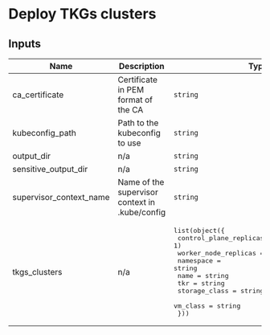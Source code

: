 # Deploy TKGs clusters

<!-- BEGIN_TF_DOCS -->
<!-- This section will be overridden by terraform-docs. Do not change it.-->
## Inputs

| Name | Description | Type | Default | Required |
|------|-------------|------|---------|:--------:|
| ca\_certificate | Certificate in PEM format of the CA | `string` | n/a | yes |
| kubeconfig\_path | Path to the kubeconfig to use | `string` | `null` | no |
| output\_dir | n/a | `string` | `null` | no |
| sensitive\_output\_dir | n/a | `string` | `null` | no |
| supervisor\_context\_name | Name of the supervisor context in .kube/config | `string` | `null` | no |
| tkgs\_clusters | n/a | <pre>list(object({<br>    control_plane_replicas = optional(number, 1)<br>    worker_node_replicas   = optional(number, 3)<br>    namespace              = string<br>    name                   = string<br>    tkr                    = string<br>    storage_class          = string<br>    vm_class               = string<br>  }))</pre> | `[]` | no |
<!-- END_TF_DOCS -->